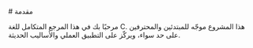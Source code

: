 \# مقدمة



مرحبًا بك في هذا المرجع المتكامل للغة C. هذا المشروع موجّه للمبتدئين والمحترفين على حد سواء، ويركّز على التطبيق العملي والأساليب الحديثة.



